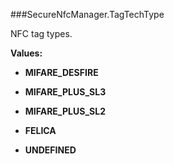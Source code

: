 ###SecureNfcManager.TagTechType

NFC tag types.

**Values:**

* **MIFARE_DESFIRE**

* **MIFARE_PLUS_SL3**

* **MIFARE_PLUS_SL2**

* **FELICA**

* **UNDEFINED**

